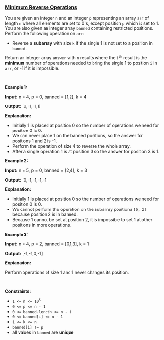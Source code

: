 ### [Minimum Reverse Operations](https://leetcode.com/problems/minimum-reverse-operations)

<p>You are given an integer <code>n</code> and an integer <code>p</code> representing an array <code>arr</code> of length <code>n</code> where all elements are set to 0&#39;s, except position <code>p</code> which is set to 1. You are also given an integer array <code>banned</code> containing restricted positions. Perform the following operation on <code>arr</code>:</p>

<ul>
	<li>Reverse a <span data-keyword="subarray-nonempty"><strong>subarray</strong></span> with size <code>k</code> if the single 1 is not set to a position in <code>banned</code>.</li>
</ul>

<p>Return an integer array <code>answer</code> with <code>n</code> results where the <code>i<sup>th</sup></code> result is<em> </em>the <strong>minimum</strong> number of operations needed to bring the single 1 to position <code>i</code> in <code>arr</code>, or -1 if it is impossible.</p>

<p>&nbsp;</p>
<p><strong class="example">Example 1:</strong></p>

<div class="example-block">
<p><strong>Input:</strong> <span class="example-io">n = 4, p = 0, banned = [1,2], k = 4</span></p>

<p><strong>Output:</strong> <span class="example-io">[0,-1,-1,1]</span></p>

<p><strong>Explanation:</strong></p>

<ul>
	<li>Initially 1 is placed at position 0 so the number of operations we need for position 0 is 0.</li>
	<li>We can never place 1 on the banned positions, so the answer for positions 1 and 2 is -1.</li>
	<li>Perform the operation of size 4 to reverse the whole array.</li>
	<li>After a single operation 1 is at position 3 so the answer for position 3 is 1.</li>
</ul>
</div>

<p><strong class="example">Example 2:</strong></p>

<div class="example-block">
<p><strong>Input:</strong> <span class="example-io">n = 5, p = 0, banned = [2,4], k = 3</span></p>

<p><strong>Output:</strong> <span class="example-io">[0,-1,-1,-1,-1]</span></p>

<p><strong>Explanation:</strong></p>

<ul>
	<li>Initially 1 is placed at position 0 so the number of operations we need for position 0 is 0.</li>
	<li>We cannot perform the operation on the subarray positions <code>[0, 2]</code> because position 2 is in banned.</li>
	<li>Because 1 cannot be set at position 2, it is impossible to set 1 at other positions in more operations.</li>
</ul>
</div>

<p><strong class="example">Example 3:</strong></p>

<div class="example-block">
<p><strong>Input:</strong> <span class="example-io">n = 4, p = 2, banned = [0,1,3], k = 1</span></p>

<p><strong>Output:</strong> <span class="example-io">[-1,-1,0,-1]</span></p>

<p><strong>Explanation:</strong></p>

<p>Perform operations of size 1 and 1 never changes its position.</p>
</div>

<p>&nbsp;</p>
<p><strong>Constraints:</strong></p>

<ul>
	<li><code>1 &lt;= n &lt;= 10<sup>5</sup></code></li>
	<li><code>0 &lt;= p &lt;= n - 1</code></li>
	<li><code>0 &lt;= banned.length &lt;= n - 1</code></li>
	<li><code>0 &lt;= banned[i] &lt;= n - 1</code></li>
	<li><code>1 &lt;= k &lt;= n&nbsp;</code></li>
	<li><code>banned[i] != p</code></li>
	<li>all values in <code>banned</code>&nbsp;are <strong>unique</strong>&nbsp;</li>
</ul>
